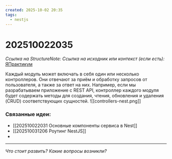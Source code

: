 ```yaml
---
created: 2025-10-02 20:35
tags:
  - nestjs
---
```

# 202510022035
*Ссылка на StructureNote:*
*Ссылка на исходник или контекст (если есть):* [ЯПрактикум](https://practicum.yandex.ru/learn/backend-nodejs/courses/a4214ab0-2146-4152-b90e-651bf4c7ca5e/sprints/564244/topics/1df920a3-5c6a-4fcd-884c-0f66136c2b56/lessons/0fa76aa4-6dec-490f-9466-78a5fe72e7bd/)

Каждый модуль может включать в себя один или несколько контроллеров. Они отвечают за приём и обработку запросов от пользователя, а также за ответ на них. Например, если мы разрабатываем приложение с REST API, контроллер каждого модуля будет содержать методы для создания, чтения, обновления и удаления (CRUD) соответствующих сущностей.
![[controllers-nest.png]]


### Связанные идеи:
* [[202510022031 Основные компоненты сервиса в Nest]]
* [[202510031206 Роутинг NestJS]]
* 

---

*Что стоит развить? Какие вопросы возникли?*